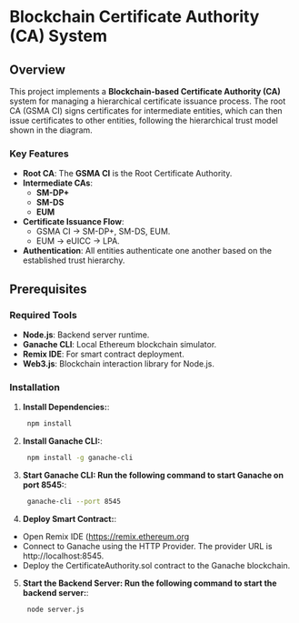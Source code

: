 # Blockchain Certificate Authority (CA) System

## Overview

This project implements a **Blockchain-based Certificate Authority (CA)** system for managing a hierarchical certificate issuance process. The root CA (GSMA CI) signs certificates for intermediate entities, which can then issue certificates to other entities, following the hierarchical trust model shown in the diagram.

### Key Features
- **Root CA**: The **GSMA CI** is the Root Certificate Authority.
- **Intermediate CAs**: 
  - **SM-DP+**
  - **SM-DS**
  - **EUM**
- **Certificate Issuance Flow**:
  - GSMA CI → SM-DP+, SM-DS, EUM.
  - EUM → eUICC → LPA.
- **Authentication**: All entities authenticate one another based on the established trust hierarchy.

## Prerequisites

### Required Tools
- **Node.js**: Backend server runtime.
- **Ganache CLI**: Local Ethereum blockchain simulator.
- **Remix IDE**: For smart contract deployment.
- **Web3.js**: Blockchain interaction library for Node.js.

### Installation
1. **Install Dependencies:**:
   ```bash
    npm install
2. **Install Ganache CLI:**:
   ```bash
    npm install -g ganache-cli
3. **Start Ganache CLI: Run the following command to start Ganache on port 8545:**:
   ```bash
    ganache-cli --port 8545
4. **Deploy Smart Contract:**:
  - Open Remix IDE (https://remix.ethereum.org
  - Connect to Ganache using the HTTP Provider. The provider URL is http://localhost:8545.
  - Deploy the CertificateAuthority.sol contract to the Ganache blockchain.
5. **Start the Backend Server: Run the following command to start the backend server:**:
   ```bash
    node server.js


